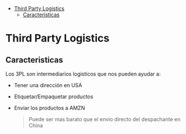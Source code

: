 
- [Third Party Logistics](#third-party-logistics)
  - [Caracteristicas](#caracteristicas)


# Third Party Logistics

## Caracteristicas

Los 3PL son intermediarios logisticos que nos pueden ayudar a:

* Tener una dirección en USA
* Etiquetar/Empaquetar productos
* Enviar los productos a AMZN

    > Puede ser mas barato que el envio directo del despachante en China

